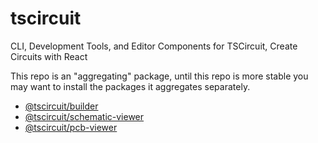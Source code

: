 # tscircuit

CLI, Development Tools, and Editor Components for TSCircuit, Create Circuits with React

This repo is an "aggregating" package, until this repo is more stable you may want to install
the packages it aggregates separately.

- [@tscircuit/builder](https://github.com/tscircuit/builder)
- [@tscircuit/schematic-viewer](https://github.com/tscircuit/builder)
- [@tscircuit/pcb-viewer](https://github.com/tscircuit/builder)
